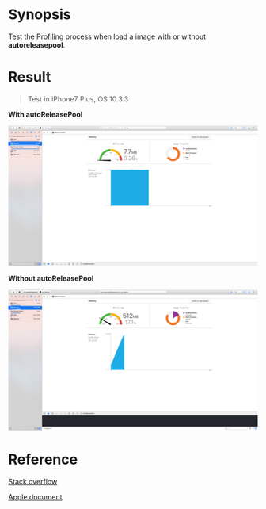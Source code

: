 

# Synopsis

Test the [Profiling](https://en.wikipedia.org/wiki/Profiling_(computer_programming)) process when load a image with or without **autoreleasepool**. 

# Result

> Test in iPhone7 Plus, OS 10.3.3

**With autoReleasePool**

![](images/with.png)

**Without autoReleasePool**

![](images/without.png)

# Reference

[Stack overflow](http://stackoverflow.com/questions/25860942/is-it-necessary-to-use-autoreleasepool-in-a-swift-program)

[Apple document](https://developer.apple.com/.../mmAutoreleasePools.html)
